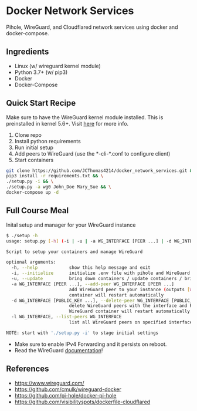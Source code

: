 # Docker Network Services
Pihole, WireGuard, and Cloudflared network services using docker and docker-compose.

## Ingredients

- Linux (w/ wireguard kernel module)
- Python 3.7+ (w/ pip3)
- Docker 
- Docker-Compose

## Quick Start Recipe

Make sure to have the WireGuard kernel module installed. This is preinstalled in kernel 5.6+. Visit [here](https://www.wireguard.com/install/) for more info.

1. Clone repo
2. Install python requirements 
3. Run initial setup
4. Add peers to WireGuard (use the \*-cli-\*.conf to configure client)
5. Start containers

```sh
git clone https://github.com/JCThomas4214/docker_network_services.git && cd docker_network_services && \
pip3 install -r requirements.txt && \
./setup.py -i && \
./setup.py -a wg0 John_Doe Mary_Sue && \
docker-compose up -d
```

## Full Course Meal

Inital setup and manager for your WireGuard instance
```sh
$ ./setup -h
usage: setup.py [-h] (-i | -u | -a WG_INTERFACE [PEER ...] | -d WG_INTERFACE [PUBLIC_KEY ...] | -l WG_INTERFACE)

Script to setup your containers and manage WireGuard

optional arguments:
  -h, --help            show this help message and exit
  -i, --initialize      initialize .env file with pihole and WireGuard settings
  -u, --update          bring down containers / update containers / bring containers back up
  -a WG_INTERFACE [PEER ...], --add-peer WG_INTERFACE [PEER ...]
                        add WireGuard peer to your instance (outputs [WG_INTERFACE]-cli-[PEER].conf) the WireGuard
                        container will restart automatically
  -d WG_INTERFACE [PUBLIC_KEY ...], --delete-peer WG_INTERFACE [PUBLIC_KEY ...]
                        delete WireGuard peers with the interface and PublicKeys listed with --list-peers the
                        WireGuard container will restart automatically
  -l WG_INTERFACE, --list-peers WG_INTERFACE
                        list all WireGuard peers on specified interface

NOTE: start with './setup.py -i' to stage initial settings
```

- Make sure to enable IPv4 Forwarding and it persists on reboot.
- Read the WireGuard [documentation](https://www.wireguard.com/)!

## References
- https://www.wireguard.com/
- https://github.com/cmulk/wireguard-docker
- https://github.com/pi-hole/docker-pi-hole
- https://github.com/visibilityspots/dockerfile-cloudflared
